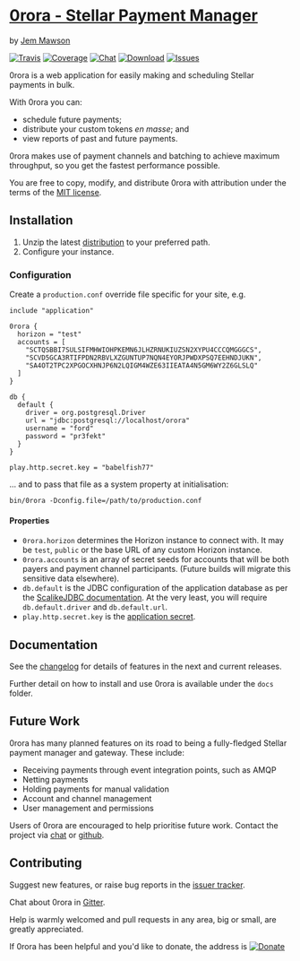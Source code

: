 # [0rora - Stellar Payment Manager](https://0rora.com/)
by [Jem Mawson](https://keybase.io/jem)

[![Travis](https://img.shields.io/travis/0rora/0rora.svg)](https://travis-ci.org/0rora/0rora)
[![Coverage](https://img.shields.io/codecov/c/gh/0rora/0rora.svg)](https://codecov.io/gh/0rora/0rora)
[![Chat](https://img.shields.io/gitter/room/0rora/community.svg)](https://gitter.im/0rora/community?utm_source=badge&utm_medium=badge&utm_campaign=pr-badge&utm_content=badge)
[![Download](https://img.shields.io/github/downloads/0rora/0rora/v0.1.1/total.svg)](https://github.com/0rora/0rora/releases/tag/v0.1.1)
[![Issues](https://img.shields.io/github/issues/0rora/0rora.svg)](https://github.com/0rora/0rora/issues)

0rora is a web application for easily making and scheduling Stellar payments in bulk.

With 0rora you can:
* schedule future payments;
* distribute your custom tokens _en masse_; and
* view reports of past and future payments.

0rora makes use of payment channels and batching to achieve maximum throughput, so you get the fastest performance possible.

You are free to copy, modify, and distribute 0rora with attribution under the terms of the [MIT license](LICENSE.txt).


## Installation

1. Unzip the latest [distribution](https://github.com/0rora/0rora/releases) to your preferred path.
2. Configure your instance.

### Configuration

Create a `production.conf` override file specific for your site, e.g.

```hocon
include "application"

0rora {
  horizon = "test"
  accounts = [
    "SCTQSBBI7SULSIFMHWIOHPKEMN6JLHZRNUKIUZSN2XYPU4CCCQMGGGCS",
    "SCVD5GCA3RTIFPDN2RBVLXZGUNTUP7NQN4EYORJPWDXPSQ7EEHNDJUKN",
    "SA4OT2TPC2XPGOCXHNJP6N2LQIGM4WZE63IIEATA4N5GM6WY2Z6GLSLQ"
  ]
}

db {
  default {
    driver = org.postgresql.Driver
    url = "jdbc:postgresql://localhost/orora"
    username = "ford"
    password = "pr3fekt"
  }
}

play.http.secret.key = "babelfish77"
```

... and to pass that file as a system property at initialisation:

`bin/0rora -Dconfig.file=/path/to/production.conf`

#### Properties

- `0rora.horizon` determines the Horizon instance to connect with. It may be `test`, `public` or the base URL of any 
    custom Horizon instance. 
- `0rora.accounts` is an array of secret seeds for accounts that will be both payers and payment channel participants.
    (Future builds will migrate this sensitive data elsewhere).
- `db.default` is the JDBC configuration of the application database as per the [ScalikeJDBC documentation](http://scalikejdbc.org/documentation/configuration.html#scalikejdbc-config).
    At the very least, you will require `db.default.driver` and `db.default.url`.
- `play.http.secret.key` is the [application secret](https://www.playframework.com/documentation/2.7.x/ApplicationSecret).


## Documentation

See the [changelog](CHANGELOG.md) for details of features in the next and current releases.

Further detail on how to install and use 0rora is available under the `docs` folder.


## Future Work

0rora has many planned features on its road to being a fully-fledged Stellar payment manager and gateway. These include:

* Receiving payments through event integration points, such as AMQP
* Netting payments
* Holding payments for manual validation
* Account and channel management
* User management and permissions

Users of 0rora are encouraged to help prioritise future work. Contact the project via
[chat](https://gitter.im/0rora/community) or [github](https://github.com/0rora/0rora/issues).


## Contributing

Suggest new features, or raise bug reports in the [issuer tracker](https://github.com/0rora/0rora/issues).

Chat about 0rora in [Gitter](https://gitter.im/0rora/community).

Help is warmly welcomed and pull requests in any area, big or small, are greatly appreciated.

If 0rora has been helpful and you'd like to donate, the address is [![Donate](https://img.shields.io/keybase/xlm/jem.svg)](https://keybase.io/jem)




